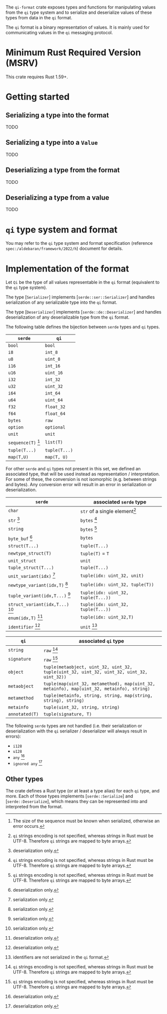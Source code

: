 The `qi-format` crate exposes types and functions for manipulating values from
the `qi` type system and to serialize and deserialize values of these types from
data in the `qi` format.

The `qi` format is a binary representation of values. It is mainly used for
communicating values in the `qi` messaging protocol.

# Minimum Rust Required Version (MSRV)

This crate requires Rust 1.59+.

# Getting started

## Serializing a type into the format

TODO

## Serializing a type into a `Value`

TODO

## Deserializing a type from the format

TODO

## Deserializing a type from a value

TODO

# `qi` type system and format

You may refer to the `qi` type system and format specification (reference
`spec:/aldebaran/framework/2022/h`) document for details.

# Implementation of the format

Let `Qi` be the type of all values representable in the `qi` format (equivalent
to the `qi` type system).

The type [`Serializer`] implements [`serde::ser::Serializer`] and handles
serialization of any serializable type into the `qi` format.

The type [`Deserializer`] implements [`serde::de::Deserializer`] and handles deserialization
of any deserializable type from the `qi` format.

The following table defines the bijection between `serde` types and `qi` types.

| `serde` | `qi` |
| - | - |
| `bool` | `bool` |
| `i8` | `int_8` |
| `u8` | `uint_8` |
| `i16` | `int_16` |
| `u16` | `uint_16` |
| `i32` | `int_32` |
| `u32` | `uint_32` |
| `i64` | `int_64` |
| `u64` | `uint_64` |
| `f32` | `float_32` |
| `f64` | `float_64` |
| `bytes` | `raw` |
| `option` | `optional` |
| `unit` | `unit` |
| `sequence(T)` [^list-known-size] | `list(T)` |
| `tuple(T...)` | `tuple(T...)` |
| `map(T,U)` | `map(T, U)` |

For other `serde` and `qi` types not present in this set, we defined an
associated type, that will be used instead as representation / interpretation.
For some of these, the conversion is not isomorphic (e.g. between strings and
bytes). Any conversion error will result in an error in serialization or
deserialization.

| `serde` | associated `serde` type |
| - | - |
| `char` | `str` of a single element[^string-as-bytes] |
| `str` [^de-only] | `bytes` [^string-as-bytes] |
| `string` | `bytes` [^string-as-bytes] |
| `byte_buf` [^de-only] | `bytes` |
| `struct(T...)` | `tuple(T...)` |
| `newtype_struct(T)` | `tuple(T)` = `T` |
| `unit_struct` | `unit` |
| `tuple_struct(T...)` | `tuple(T...)` |
| `unit_variant(idx)` [^ser-only] | `tuple(idx: uint_32, unit)` |
| `newtype_variant(idx,T)` [^ser-only] | `tuple(idx: uint_32, tuple(T))` |
| `tuple_variant(idx,T...)` [^ser-only] | `tuple(idx: uint_32, tuple(T...))` |
| `struct_variant(idx,T...)` [^ser-only] | `tuple(idx: uint_32, tuple(T...))` |
| `enum(idx,T)` [^de-only] | `tuple(idx: uint_32,T)` |
| `identifier` [^de-only] | `unit` [^no-ident] |

| `qi` | associated `qi` type |
| - | - |
| `string` | `raw` [^string-as-bytes] |
| `signature` | `raw` [^string-as-bytes] |
| `object` | `tuple(metaobject, uint_32, uint_32, tuple(uint_32, uint_32, uint_32, uint_32, uint_32))` |
| `metaobject` | `tuple(map(uint_32, metamethod), map(uint_32, metainfo), map(uint_32, metainfo), string)` |
| `metamethod` | `tuple(metainfo, string, string, map(string, string), string)` |
| `metainfo` | `tuple(uint_32, string, string)` |
| `annotated(T)` | `tuple(signature, T)` |

The following `serde` types are not handled (i.e. their serialization or
deserialization with the `qi` serializer / deserializer will always result in errors):

- `i128`
- `u128`
- `any` [^de-only]
- `ignored any` [^de-only]

[^ser-only]: serialization only.

[^de-only]: deserialization only.

[^string-as-bytes]: `qi` strings encoding is not specified, whereas strings in Rust must be
UTF-8. Therefore `qi` strings are mapped to byte arrays.

[^no-ident]: identifiers are not serialized in the `qi` format.

[^list-known-size]: The size of the sequence must be known when serialized, otherwise an error occurs.

## Other types

The crate defines a Rust type (or at least a type alias) for each `qi` type, and more.
Each of those types implements [`serde::Serialize`] and [`serde::Deserialize`], which
means they can be represented into and interpreted from the format.
